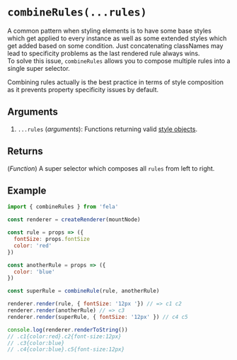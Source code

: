 # `combineRules(...rules)`

A common pattern when styling elements is to have some base styles which get applied to every instance as well as some extended styles which get added based on some condition. Just concatenating classNames may lead to specificity problems as the last rendered rule always wins.<br>
To solve this issue, `combineRules` allows you to compose multiple rules into a single super selector.<br>

Combining rules actually is the best practice in terms of style composition as it prevents property specificity issues by default.

## Arguments
1. `...rules` (*arguments*): Functions returning valid [style objects](../../basics/Rules.md#styleobject).

## Returns
(*Function*) A super selector which composes all `rules` from left to right.

## Example
```javascript
import { combineRules } from 'fela'

const renderer = createRenderer(mountNode)

const rule = props => ({
  fontSize: props.fontSize
  color: 'red'
})

const anotherRule = props => ({
  color: 'blue'
})

const superRule = combineRule(rule, anotherRule)

renderer.render(rule, { fontSize: '12px '}) // => c1 c2
renderer.render(anotherRule) // => c3
renderer.render(superRule, { fontSize: '12px' }) // c4 c5

console.log(renderer.renderToString())
// .c1{color:red}.c2{font-size:12px}
// .c3{color:blue}
// .c4{color:blue}.c5{font-size:12px}
```
